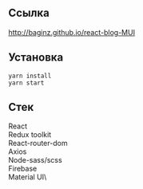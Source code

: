 ## Ссылка 

http://baginz.github.io/react-blog-MUI

## Установка 

`yarn install`\
`yarn start`

## Стек
React\
Redux toolkit\
React-router-dom\
Axios\
Node-sass/scss\
Firebase\
Material UI\
 
  